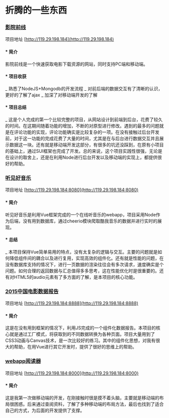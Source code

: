 # 折腾的一些东西
### [影院前线](http://119.29.198.184)
项目地址 [http://119.29.198.184](http://119.29.198.184)
#### * 简介
影院前线是一个快速获取电影下载资源的网站，同时支持PC端和移动端。
#### * 项目收获
_ 熟悉了NodeJS+Mongodb的开发流程
_ 对前后端的数据交互有了清晰的认识，更好的了解了ajax
_ 加深了对移动端开发的了解
#### * 项目总结
_ 这是个人完成的第一个比较完整的项目，从网站设计到前端到后台，花费了较久的时间。在这期间随着功能的增加，不断的对原型进行修改。遇到的最多的问题就是在评论功能的实现，评论功能确实是比较复杂的一项。在没有接触过后台开发前，对于这一功能的完成花费了大量的时间，尤其是在与后台进行数据交互并且展示数据这一块。还有就是移动端开发这部分，有很多的坑还没踩到，在原有小项目的基础上，通过SUI框架也完成了开发。总的来说，这个项目实践性很强，无论是在设计的取舍上，还是在利用Node进行后台开发以及移动端的实现上，都提供很好的帮助。

### [听见好音乐](http://119.29.198.184:8080)

项目地址 [http://119.29.198.184:8080](http://119.29.198.184:8080)

#### * 简介
听见好音乐是利用Vue框架完成的一个在线听音乐的webapp，项目采用Node作为后端，没有用到数据库，通过cheerio模块爬取酷我音乐的数据并进行实时的展现。

#### * 总结
_ 本项目保持Vue简单易用的特点，没有太复杂的逻辑与交互。主要的问题就是如何降低组件间的耦合以及进行复用，实现高效的组件化。还有就是性能的问题，在没有数据库支持的情况下，进行一页数据的渲染往往会有多次请求，速度确实是个问题。如何合理的返回数据与汇总值得多多思考，这在性能优化时是很重要的。还有对HTML5的audio元素有了多方面的了解，是本项目的核心功能。

### [2015中国电影数据报告](http://119.29.198.184:8888)

项目地址 [http://119.29.198.184:8888](http://119.29.198.184:8888)


#### * 简介
这是在没有用到框架的情况下，利用JS完成的一个组件化数据报告。本项目的核心就是通过工厂模式，将获取到的不同数据转换为各种页面。项目大量用到了CSS3动画与Canvas技术，是一次比较好的练习。其中的组件化思想，对我有很大的帮助，在用Vue进行其它开发时，提供了很好的思维上的帮助。

### [webapp阅读器](http://119.29.198.184:8000)

项目地址 [http://119.29.198.184:8000](http://119.29.198.184:8000)

#### * 简介
这是我第一次做移动端的开发，在刚接触时很是摸不着头脑，主要就是移动端的布局很困惑。后来通过查阅资料，了解了多种移动端的布局方法，最后也找到了适合自己的方式，为后面的开发提供了支撑。